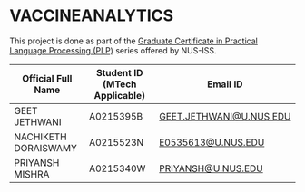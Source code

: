 # VACCINEANALYTICS
This project is done as part of the [Graduate Certificate in Practical Language Processing (PLP)](https://www.iss.nus.edu.sg/stackable-certificate-programmes/intelligent-systems) series offered by NUS-ISS.


| Official Full Name | Student ID (MTech Applicable) | Email ID |
| ------------------ | ------------------------------ |----------|
| GEET JETHWANI | A0215395B | GEET.JETHWANI@U.NUS.EDU |
| NACHIKETH DORAISWAMY | A0215523N | E0535613@U.NUS.EDU |
| PRIYANSH MISHRA | A0215340W | PRIYANSH@U.NUS.EDU |
